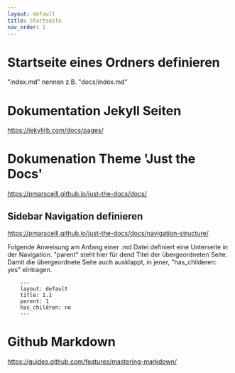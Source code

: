 ```yaml
---
layout: default
title: Startseite
nav_order: 1
---
```



# Startseite eines Ordners definieren

"index.md" nennen z.B. "docs/index.md"

# Dokumentation Jekyll Seiten

https://jekyllrb.com/docs/pages/

# Dokumenation Theme 'Just the Docs'

https://pmarsceill.github.io/just-the-docs/docs/

## Sidebar Navigation definieren

https://pmarsceill.github.io/just-the-docs/docs/navigation-structure/    

Folgende Anweisung am Anfang einer .md Datei definiert eine Unterseite in der Navigation. "parent" steht hier für dend Titel der übergeordneten Seite. Damit die übergeordnete Seite auch ausklappt, in jener, "has_childeren: yes" eintragen.

        ---
        layout: default
        title: 1.1
        parent: 1
        has_children: no
        ---
    
        
# Github Markdown

https://guides.github.com/features/mastering-markdown/
